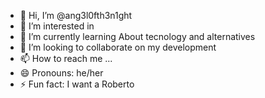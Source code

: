 - 👋 Hi, I’m @ang3l0fth3n1ght
- 👀 I’m interested in 
- 🌱 I’m currently learning About tecnology and alternatives 
- 💞️ I’m looking to collaborate on my development
- 📫 How to reach me ...
- 😄 Pronouns: he/her
- ⚡ Fun fact: I want a Roberto

<!---
ang3l0fth3n1ght/ang3l0fth3n1ght is a ✨ special ✨ repository because its `README.md` (this file) appears on your GitHub profile.
You can click the Preview link to take a look at your changes.
--->
